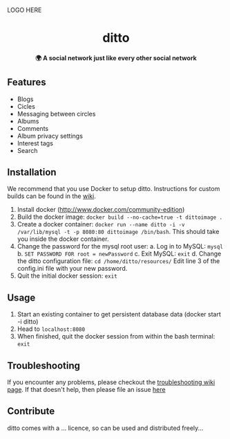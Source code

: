 LOGO HERE

<h1 align="center">ditto</h1>

<h4 align="center">🌍 A social network just like every other social network</h4>

## Features
- Blogs
- Cicles
- Messaging between circles
- Albums
- Comments
- Album privacy settings
- Interest tags
- Search

## Installation

We recommend that you use Docker to setup ditto.  Instructions for custom builds can be found in the [wiki](http://github.com/FemiAw/ditto/wiki/Apache-Settings).

1. Install docker (http://www.docker.com/community-edition)
2. Build the docker image: `docker build --no-cache=true -t dittoimage .`
3. Create a docker container: `docker run --name ditto -i -v /var/lib/mysql -t -p 8080:80 dittoimage /bin/bash`. This should take you inside the docker container.
4. Change the password for the mysql root user: 
	a.	Log in to MySQL: `mysql`
	b.	`SET PASSWORD FOR root = newPassword`
	c.	Exit MySQL: `exit`
	d.	Change the ditto configuration file: `cd /home/ditto/resources/`
		Edit line 3 of the config.ini file with your new password.
5. Quit the initial docker session: `exit`


## Usage
1. Start an existing container to get persistent database data (docker start -i ditto)
2. Head to `localhost:8080`
3. When finished, quit the docker session from within the bash terminal: `exit`

## Troubleshooting
If you encounter any problems, please checkout the [troubleshooting wiki page](https://github.com/FemiAw/ditto/wiki/Troubleshooting).  If that doesn't help, then please file an issue [here](https://github.com/FemiAw/ditto/issues/new)

## Contribute
ditto comes with a ... licence, so can be used and distributed freely...
